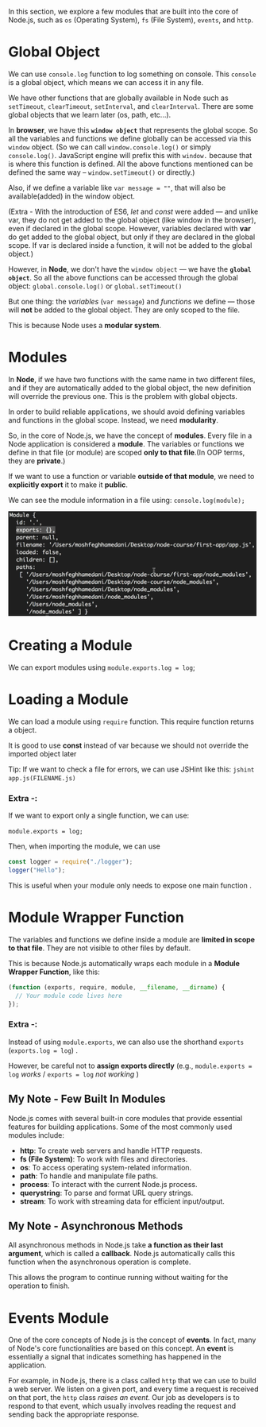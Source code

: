 In this section, we explore a few modules that are built into the core of Node.js, such as `os` (Operating System), `fs` (File System), `events`, and `http`.

# Global Object

We can use `console.log` function to log something on console. This `console` is a global object, which means we can access it in any file.

We have other functions that are globally available in Node such as `setTimeout`, `clearTimeout`, `setInterval`, and `clearInterval`. There are some global objects that we learn later (os, path, etc...).

In **browser**, we have this **`window object`** that represents the global scope. So all the variables and functions we define globally can be accessed via this `window` object. (So we can call `window.console.log()` or simply `console.log()`. JavaScript engine will prefix this with `window.` because that is where this function is defined. All the above functions mentioned can be defined the same way – `window.setTimeout()` or directly.)

Also, if we define a variable like `var message = ""`, that will also be available(added) in the window object.

(Extra - With the introduction of ES6, _let_ and _const_ were added — and unlike var, they do not get added to the global object (like window in the browser), even if declared in the global scope. However, variables declared with **var** do get added to the global object, but only if they are declared in the global scope. If var is declared inside a function, it will not be added to the global object.)

However, in **Node**, we don't have the `window object` — we have the **`global object`**. So all the above functions can be accessed through the global object: `global.console.log()` or `global.setTimeout()`

But one thing: the _variables_ (`var message`) and _functions_ we define — those will **not** be added to the global object.
They are only scoped to the file.

This is because Node uses a **modular system**.

# Modules

In **Node**, if we have two functions with the same name in two different files, and if they are automatically added to the global object, the new definition will override the previous one. This is the problem with global objects.

In order to build reliable applications, we should avoid defining variables and functions in the global scope. Instead, we need **modularity**.

So, in the core of Node.js, we have the concept of **modules**. Every file in a Node application is considered a **module**. The variables or functions we define in that file (or module) are scoped **only to that file**.(In OOP terms, they are **private**.)

If we want to use a function or variable **outside of that module**, we need to **explicitly export** it to make it **public**.

We can see the module information in a file using: `console.log(module);`

<img src="./Images/image-7.png" width="500">

# Creating a Module

We can export modules using `module.exports.log = log`;

# Loading a Module

We can load a module using `require` function. This require function returns a object.

It is good to use **const** instead of var because we should not override the imported object later

Tip: If we want to check a file for errors, we can use JSHint like this: `jshint app.js(FILENAME.js)`

### Extra -:

If we want to export only a single function, we can use:

`module.exports = log;`

Then, when importing the module, we can use

```javascript
const logger = require("./logger");
logger("Hello");
```

This is useful when your module only needs to expose one main function .

# Module Wrapper Function

The variables and functions we define inside a module are **limited in scope to that file**. They are not visible to other files by default.

This is because Node.js automatically wraps each module in a **Module Wrapper Function**, like this:

```javascript
(function (exports, require, module, __filename, __dirname) {
  // Your module code lives here
});
```

### Extra -:

Instead of using `module.exports`, we can also use the shorthand `exports` (`exports.log = log`) .

However, be careful not to **assign exports directly** (e.g., `module.exports = log` _works_ / `exports = log` _not working_ )

## My Note - Few Built In Modules

Node.js comes with several built-in core modules that provide essential features for building applications. Some of the most commonly used modules include:

- **http**: To create web servers and handle HTTP requests.
- **fs (File System)**: To work with files and directories.
- **os**: To access operating system-related information.
- **path**: To handle and manipulate file paths.
- **process**: To interact with the current Node.js process.
- **querystring**: To parse and format URL query strings.
- **stream**: To work with streaming data for efficient input/output.

## My Note - Asynchronous Methods

All asynchronous methods in Node.js take **a function as their last argument**, which is called a **callback**. Node.js automatically calls this function when the asynchronous operation is complete.

This allows the program to continue running without waiting for the operation to finish.

# Events Module

One of the core concepts of Node.js is the concept of **events**. In fact, many of Node's core functionalities are based on this concept. An **event** is essentially a signal that indicates something has happened in the application.

For example, in Node.js, there is a class called `http` that we can use to build a web server. We listen on a given port, and every time a request is received on that port, the `http` class _raises an event_. Our job as developers is to respond to that event, which usually involves reading the request and sending back the appropriate response.

